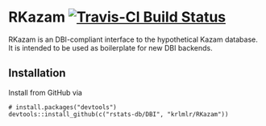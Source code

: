 # RKazam [![Travis-CI Build Status](https://travis-ci.org/rstats-db/RKazam.svg?branch=master)](https://travis-ci.org/rstats-db/RKazam)

RKazam is an DBI-compliant interface to the hypothetical Kazam database. It is intended to be used as boilerplate for new DBI backends.

## Installation

Install from GitHub via

```
# install.packages("devtools")
devtools::install_github(c("rstats-db/DBI", "krlmlr/RKazam"))
```
